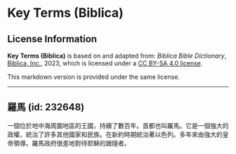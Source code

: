# Key Terms (Biblica)

## License Information

**Key Terms (Biblica)** is based on and adapted from: _Biblica Bible Dictionary_, [Biblica, Inc.](https://www.biblica.com/), 2023, which is licensed under a [CC BY-SA 4.0 license](https://creativecommons.org/licenses/by-sa/4.0/legalcode.en).

This markdown version is provided under the same license.



--------------------------------

## 羅馬 (id: 232648)

一個位於地中海周圍地區的王國，持續了數百年。首都也叫羅馬。它是一個強大的政權，統治了許多其他國家和民族。在新約時期統治著以色列。多年來由強大的皇帝領導。羅馬政府很差地對待耶穌的跟隨者。


